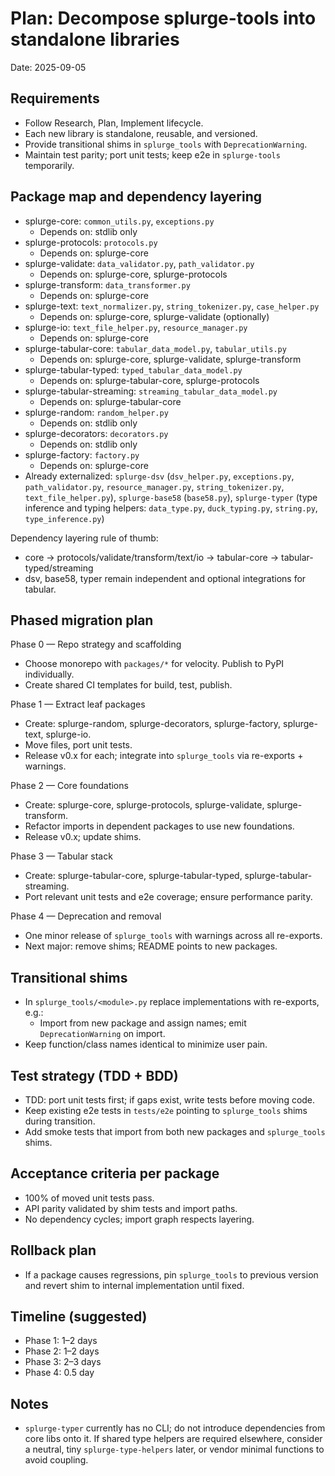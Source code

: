 # Plan: Decompose splurge-tools into standalone libraries

Date: 2025-09-05

## Requirements
- Follow Research, Plan, Implement lifecycle.
- Each new library is standalone, reusable, and versioned.
- Provide transitional shims in `splurge_tools` with `DeprecationWarning`.
- Maintain test parity; port unit tests; keep e2e in `splurge-tools` temporarily.
 

## Package map and dependency layering
- splurge-core: `common_utils.py`, `exceptions.py`
  - Depends on: stdlib only
- splurge-protocols: `protocols.py`
  - Depends on: splurge-core
- splurge-validate: `data_validator.py`, `path_validator.py`
  - Depends on: splurge-core, splurge-protocols
- splurge-transform: `data_transformer.py`
  - Depends on: splurge-core
- splurge-text: `text_normalizer.py`, `string_tokenizer.py`, `case_helper.py`
  - Depends on: splurge-core, splurge-validate (optionally)
- splurge-io: `text_file_helper.py`, `resource_manager.py`
  - Depends on: splurge-core
- splurge-tabular-core: `tabular_data_model.py`, `tabular_utils.py`
  - Depends on: splurge-core, splurge-validate, splurge-transform
- splurge-tabular-typed: `typed_tabular_data_model.py`
  - Depends on: splurge-tabular-core, splurge-protocols
- splurge-tabular-streaming: `streaming_tabular_data_model.py`
  - Depends on: splurge-tabular-core
- splurge-random: `random_helper.py`
  - Depends on: stdlib only
- splurge-decorators: `decorators.py`
  - Depends on: stdlib only
- splurge-factory: `factory.py`
  - Depends on: splurge-core
- Already externalized: `splurge-dsv` (`dsv_helper.py`, `exceptions.py`, `path_validator.py`, `resource_manager.py`, `string_tokenizer.py`, `text_file_helper.py`), `splurge-base58` (`base58.py`), `splurge-typer` (type inference and typing helpers: `data_type.py`, `duck_typing.py`, `string.py`, `type_inference.py`)

Dependency layering rule of thumb:
- core → protocols/validate/transform/text/io → tabular-core → tabular-typed/streaming
- dsv, base58, typer remain independent and optional integrations for tabular.

## Phased migration plan

Phase 0 — Repo strategy and scaffolding
- Choose monorepo with `packages/*` for velocity. Publish to PyPI individually.
- Create shared CI templates for build, test, publish.

Phase 1 — Extract leaf packages
- Create: splurge-random, splurge-decorators, splurge-factory, splurge-text, splurge-io.
- Move files, port unit tests.
- Release v0.x for each; integrate into `splurge_tools` via re-exports + warnings.

Phase 2 — Core foundations
- Create: splurge-core, splurge-protocols, splurge-validate, splurge-transform.
- Refactor imports in dependent packages to use new foundations.
- Release v0.x; update shims.

Phase 3 — Tabular stack
- Create: splurge-tabular-core, splurge-tabular-typed, splurge-tabular-streaming.
- Port relevant unit tests and e2e coverage; ensure performance parity.

Phase 4 — Deprecation and removal
- One minor release of `splurge_tools` with warnings across all re-exports.
- Next major: remove shims; README points to new packages.

## Transitional shims
- In `splurge_tools/<module>.py` replace implementations with re-exports, e.g.:
  - Import from new package and assign names; emit `DeprecationWarning` on import.
- Keep function/class names identical to minimize user pain.

## Test strategy (TDD + BDD)
- TDD: port unit tests first; if gaps exist, write tests before moving code.
- Keep existing e2e tests in `tests/e2e` pointing to `splurge_tools` shims during transition.
- Add smoke tests that import from both new packages and `splurge_tools` shims.

## Acceptance criteria per package
- 100% of moved unit tests pass.
- API parity validated by shim tests and import paths.
- No dependency cycles; import graph respects layering.

## Rollback plan
- If a package causes regressions, pin `splurge_tools` to previous version and revert shim to internal implementation until fixed.

## Timeline (suggested)
- Phase 1: 1–2 days
- Phase 2: 1–2 days
- Phase 3: 2–3 days
- Phase 4: 0.5 day

## Notes
- `splurge-typer` currently has no CLI; do not introduce dependencies from core libs onto it. If shared type helpers are required elsewhere, consider a neutral, tiny `splurge-type-helpers` later, or vendor minimal functions to avoid coupling.
